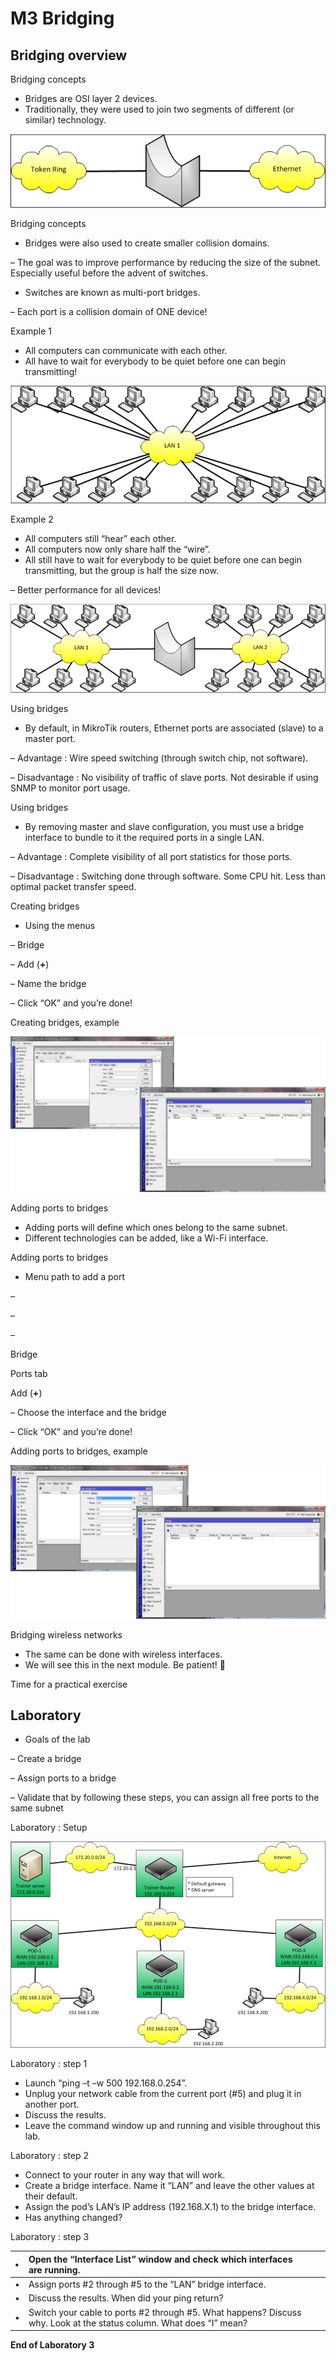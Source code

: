 # M3 Bridging

## **Bridging overview**

Bridging concepts

* Bridges are OSI layer 2 devices.
* Traditionally, they were used to join two segments of different \(or similar\) technology.

![](.gitbook/assets/0%20%281%29.png)

Bridging concepts

* Bridges were also used to create smaller collision domains.

– The goal was to improve performance by reducing the size of the subnet. Especially useful before the advent of switches.

* Switches are known as multi-port bridges.

– Each port is a collision domain of ONE device!

Example 1

* All computers can communicate with each other.
* All have to wait for everybody to be quiet before one can begin transmitting!

![](.gitbook/assets/1%20%281%29.png)

Example 2

* All computers still “hear” each other.
* All computers now only share half the “wire”.
* All still have to wait for everybody to be quiet before one can begin transmitting, but the group is half the size now.

– Better performance for all devices!

![](.gitbook/assets/2.png)

Using bridges

* By default, in MikroTik routers, Ethernet ports are associated \(slave\) to a master port.

– Advantage : Wire speed switching \(through switch chip, not software\).

– Disadvantage : No visibility of traffic of slave ports. Not desirable if using SNMP to monitor port usage.

Using bridges

* By removing master and slave configuration, you must use a bridge interface to bundle to it the required ports in a single LAN.

– Advantage : Complete visibility of all port statistics for those ports.

– Disadvantage : Switching done through software. Some CPU hit. Less than optimal packet transfer speed.

Creating bridges

* Using the menus

– Bridge

– Add \(**+**\)

– Name the bridge

– Click “OK” and you’re done!

Creating bridges, example

![](.gitbook/assets/3%20%281%29.png)

Adding ports to bridges

* Adding ports will define which ones belong to the same subnet.
* Different technologies can be added, like a Wi-Fi interface.

Adding ports to bridges

* Menu path to add a port

–

–

–

Bridge

Ports tab

Add \(**+**\)

– Choose the interface and the bridge

– Click “OK” and you’re done!

Adding ports to bridges, example

![](.gitbook/assets/4%20%281%29.png)

Bridging wireless networks

* The same can be done with wireless interfaces.
* We will see this in the next module. Be patient! 

Time for a practical exercise

## Laboratory

* Goals of the lab

– Create a bridge

– Assign ports to a bridge

– Validate that by following these steps, you can assign all free ports to the same subnet

Laboratory : Setup

![](.gitbook/assets/5.png)

Laboratory : step 1

* Launch “ping –t –w 500 192.168.0.254”.
* Unplug your network cable from the current port \(\#5\) and plug it in another port.
* Discuss the results.
* Leave the command window up and running and visible throughout this lab.

Laboratory : step 2

* Connect to your router in any way that will work.
* Create a bridge interface. Name it “LAN” and leave the other values at their default.
* Assign the pod’s LAN’s IP address \(192.168.X.1\) to the bridge interface.
* Has anything changed?

Laboratory : step 3

| • | Open the “Interface List” window and check which interfaces are running. |  |  |
| :--- | :--- | :--- | :--- |
| • | Assign ports \#2 through \#5 to the “LAN” bridge interface. |  |  |
| • | Discuss the results. When did your ping return? |  |  |
| • | Switch your cable to ports \#2 through \#5. What happens? Discuss why. Look at the status column. What does “I” mean? |  |  |

**End of Laboratory 3**

